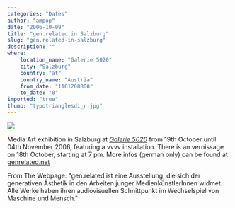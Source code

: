 ```yaml
---
categories: "Dates"
author: "ampop"
date: "2006-10-09"
title: "gen.related in Salzburg"
slug: "gen.related-in-salzburg"
description: ""
where: 
    location_name: "Galerie 5020"
    city: "Salzburg"
    country: "at"
    country_name: "Austria"
    from_date: "1161208800"
    to_date: "0"
imported: "true"
thumb: "typotrianglesdi_r.jpg"
---
```



<!--{SPLIT()}-->
![](typotrianglesdi_r.jpg)
<!--~~~-->

Media Art exhibition in Salzburg at *[Galerie 5020](http://galerie5020.at)* from 19th October until 04th November 2006, featuring a vvvv installation. There is an vernissage on 18th October, starting at 7 pm.
More infos (german only) can be found at [genrelated.net](http://genrelated.net/)

From The Webpage:
&quot;gen.related ist eine Ausstellung, die sich der generativen Ästhetik in den Arbeiten junger MedienkünstlerInnen widmet. Alle Werke haben ihren audiovisuellen Schnittpunkt im Wechselspiel von Maschine und Mensch.&quot;
<!--{SPLIT}-->


